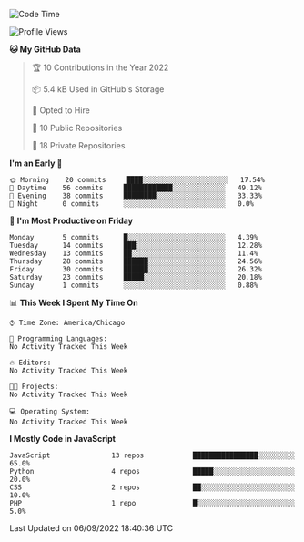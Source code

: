 <!--START_SECTION:waka-->
![Code Time](http://img.shields.io/badge/Code%20Time-17%20mins-blue)

![Profile Views](http://img.shields.io/badge/Profile%20Views-0-blue)

**🐱 My GitHub Data** 

> 🏆 10 Contributions in the Year 2022
 > 
> 📦 5.4 kB Used in GitHub's Storage 
 > 
> 💼 Opted to Hire
 > 
> 📜 10 Public Repositories 
 > 
> 🔑 18 Private Repositories  
 > 
**I'm an Early 🐤** 

```text
🌞 Morning    20 commits     ████░░░░░░░░░░░░░░░░░░░░░   17.54% 
🌆 Daytime    56 commits     ████████████░░░░░░░░░░░░░   49.12% 
🌃 Evening    38 commits     ████████░░░░░░░░░░░░░░░░░   33.33% 
🌙 Night      0 commits      ░░░░░░░░░░░░░░░░░░░░░░░░░   0.0%

```
📅 **I'm Most Productive on Friday** 

```text
Monday       5 commits      █░░░░░░░░░░░░░░░░░░░░░░░░   4.39% 
Tuesday      14 commits     ███░░░░░░░░░░░░░░░░░░░░░░   12.28% 
Wednesday    13 commits     ██░░░░░░░░░░░░░░░░░░░░░░░   11.4% 
Thursday     28 commits     ██████░░░░░░░░░░░░░░░░░░░   24.56% 
Friday       30 commits     ██████░░░░░░░░░░░░░░░░░░░   26.32% 
Saturday     23 commits     █████░░░░░░░░░░░░░░░░░░░░   20.18% 
Sunday       1 commits      ░░░░░░░░░░░░░░░░░░░░░░░░░   0.88%

```


📊 **This Week I Spent My Time On** 

```text
⌚︎ Time Zone: America/Chicago

💬 Programming Languages: 
No Activity Tracked This Week

🔥 Editors: 
No Activity Tracked This Week

🐱‍💻 Projects: 
No Activity Tracked This Week

💻 Operating System: 
No Activity Tracked This Week

```

**I Mostly Code in JavaScript** 

```text
JavaScript               13 repos            ████████████████░░░░░░░░░   65.0% 
Python                   4 repos             █████░░░░░░░░░░░░░░░░░░░░   20.0% 
CSS                      2 repos             ██░░░░░░░░░░░░░░░░░░░░░░░   10.0% 
PHP                      1 repo              █░░░░░░░░░░░░░░░░░░░░░░░░   5.0%

```



 Last Updated on 06/09/2022 18:40:36 UTC
<!--END_SECTION:waka-->
